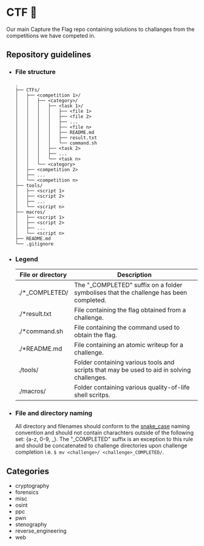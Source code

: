 # CTF 🏁
Our main Capture the Flag repo containing solutions to challanges from the competitions we have competed in.

## Repository guidelines
* ### File structure
    ```
    .
    ├── CTFs/
    │   ├── <competition 1>/
    │   │   ├── <category>/
    │   │   │   ├── <task 1>/
    │   │   │   │   ├── <file 1>
    │   │   │   │   ├── <file 2>
    │   │   │   │   ├── ...
    │   │   │   │   ├── <file n>
    │   │   │   │   ├── README.md
    │   │   │   │   ├── result.txt
    │   │   │   │   └── command.sh 
    │   │   │   ├── <task 2>
    │   │   │   ├── ...
    │   │   │   └── <task n>
    │   │   └── <category>
    │   ├── <competition 2>
    │   ├── ...
    │   └── <competition n>
    ├── tools/
    │   ├── <script 1>
    │   ├── <script 2>
    │   ├── ...
    │   └── <script n>
    ├── macros/
    │   ├── <script 1>
    │   ├── <script 2>
    │   ├── ...
    │   └── <script n>
    ├── README.md
    └── .gitignore
    ```

* ### Legend
    |    File or directory    |                                            Description                                           | 
    |-------------------------|--------------------------------------------------------------------------------------------------|
    | ./*_COMPLETED/          | The "_COMPLETED" suffix on a folder symbolises that the challenge has been completed.            |
    | ./*result.txt           | File containing the flag obtained from a challenge.                                              |
    | ./*command.sh           | File containing the command used to obtain the flag.                                             |
    | ./*README.md            | File containing an atomic writeup for a challenge.                                               |
    | ./tools/                | Folder containing various tools and scripts that may be used to aid in solving challenges.       |
    | ./macros/               | Folder containing various quality-of-life shell scritps.                                         |
    
* ### File and directory naming
  All directory and filenames should conform to the [snake_case](https://en.wikipedia.org/wiki/Snake_case) naming convention and should not contain charachters outside of the following set: {a-z, 0-9, _}.
  The "_COMPLETED" suffix is an exception to this rule and should be concatenated to challenge directories
  upon challenge completion i.e. ```$ mv <challenge>/ <challenge>_COMPLETED/```.

## Categories
* cryptography
* forensics
* misc
* osint
* ppc
* pwn
* stenography
* reverse_engineering
* web

